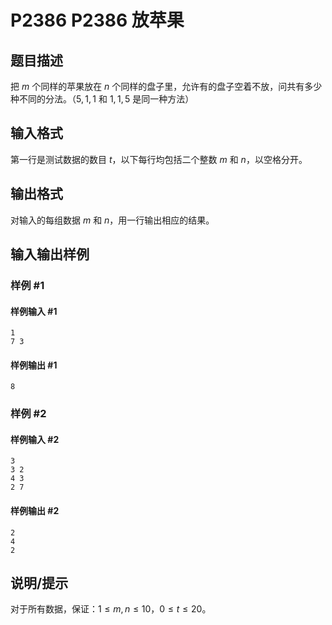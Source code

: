 # P2386 P2386 放苹果

## 题目描述

把 $m$ 个同样的苹果放在 $n$ 个同样的盘子里，允许有的盘子空着不放，问共有多少种不同的分法。（$5,1,1$ 和 $1,1,5$ 是同一种方法）


## 输入格式

第一行是测试数据的数目 $t$，以下每行均包括二个整数 $m$ 和 $n$，以空格分开。

## 输出格式

对输入的每组数据 $m$ 和 $n$，用一行输出相应的结果。


## 输入输出样例

### 样例 #1

#### 样例输入 #1

```
1
7 3
```

#### 样例输出 #1

```
8
```

### 样例 #2

#### 样例输入 #2

```
3
3 2
4 3
2 7
```

#### 样例输出 #2

```
2
4
2
```

## 说明/提示

对于所有数据，保证：$1\leq m,n\leq 10$，$0 \leq t \leq 20$。
